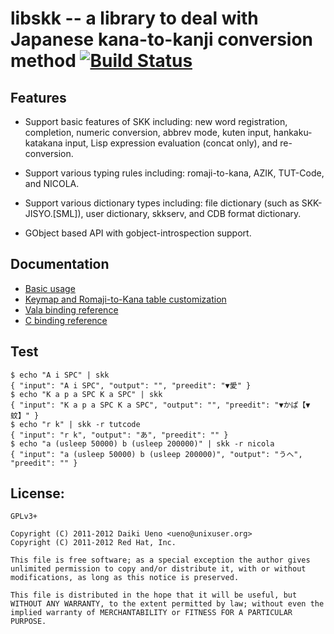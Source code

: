libskk -- a library to deal with Japanese kana-to-kanji conversion method [![Build Status](https://travis-ci.org/ueno/libskk.svg?branch=master)](https://travis-ci.org/ueno/libskk)
======

Features
------

* Support basic features of SKK including: new word registration,
completion, numeric conversion, abbrev mode, kuten input,
hankaku-katakana input, Lisp expression evaluation (concat only),
and re-conversion.

* Support various typing rules including: romaji-to-kana, AZIK,
TUT-Code, and NICOLA.

* Support various dictionary types including: file dictionary (such as
SKK-JISYO.[SML]), user dictionary, skkserv, and CDB format
dictionary.

* GObject based API with gobject-introspection support.

Documentation
------

* [Basic usage](https://github.com/ueno/libskk/blob/master/tests/context.c)
* [Keymap and Romaji-to-Kana table customization](https://github.com/ueno/libskk/blob/master/rules/README.rules)
* [Vala binding reference](http://du-a.org/docs/libskk/libskk/)
* [C binding reference](http://du-a.org/docs/gtk-doc/libskk/html/)

Test
------
```
$ echo "A i SPC" | skk
{ "input": "A i SPC", "output": "", "preedit": "▼愛" }
$ echo "K a p a SPC K a SPC" | skk
{ "input": "K a p a SPC K a SPC", "output": "", "preedit": "▼かぱ【▼蚊】" }
$ echo "r k" | skk -r tutcode
{ "input": "r k", "output": "あ", "preedit": "" }
$ echo "a (usleep 50000) b (usleep 200000)" | skk -r nicola
{ "input": "a (usleep 50000) b (usleep 200000)", "output": "うへ", "preedit": "" }
```

License:
------
```
GPLv3+

Copyright (C) 2011-2012 Daiki Ueno <ueno@unixuser.org>
Copyright (C) 2011-2012 Red Hat, Inc.

This file is free software; as a special exception the author gives
unlimited permission to copy and/or distribute it, with or without
modifications, as long as this notice is preserved.

This file is distributed in the hope that it will be useful, but
WITHOUT ANY WARRANTY, to the extent permitted by law; without even the
implied warranty of MERCHANTABILITY or FITNESS FOR A PARTICULAR PURPOSE.
```